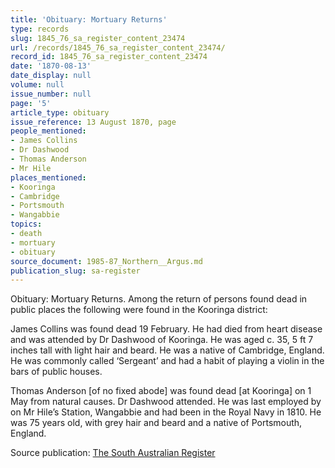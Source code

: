 ```yaml
---
title: 'Obituary: Mortuary Returns'
type: records
slug: 1845_76_sa_register_content_23474
url: /records/1845_76_sa_register_content_23474/
record_id: 1845_76_sa_register_content_23474
date: '1870-08-13'
date_display: null
volume: null
issue_number: null
page: '5'
article_type: obituary
issue_reference: 13 August 1870, page
people_mentioned:
- James Collins
- Dr Dashwood
- Thomas Anderson
- Mr Hile
places_mentioned:
- Kooringa
- Cambridge
- Portsmouth
- Wangabbie
topics:
- death
- mortuary
- obituary
source_document: 1985-87_Northern__Argus.md
publication_slug: sa-register
---
```


Obituary: Mortuary Returns.  Among the return of persons found dead in public places the following were found in the Kooringa district:

James Collins was found dead 19 February.  He had died from heart disease and was attended by Dr Dashwood of Kooringa.  He was aged c. 35, 5 ft 7 inches tall with light hair and beard.  He was a native of Cambridge, England.  He was commonly called ‘Sergeant’ and had a habit of playing a violin in the bars of public houses.

Thomas Anderson [of no fixed abode] was found dead [at Kooringa] on 1 May from natural causes.  Dr Dashwood attended.  He was last employed by on Mr Hile’s Station, Wangabbie and had been in the Royal Navy in 1810.  He was 75 years old, with grey hair and beard and a native of Portsmouth, England.

Source publication: [The South Australian Register](/publications/sa-register/)
